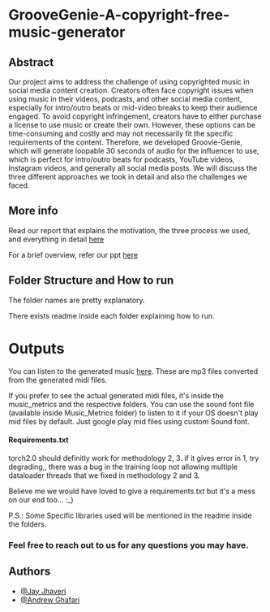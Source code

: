 # GrooveGenie-A-copyright-free-music-generator

## Abstract
Our project aims to address the challenge of using copyrighted music in social media content creation. Creators often face copyright issues when using music in their videos, podcasts, and other social media content, especially for intro/outro beats or mid-video breaks to keep their audience engaged. To avoid copyright infringement, creators have to either purchase a license to use music or create their own. However, these options can be time-consuming and costly and may not necessarily fit the specific requirements of the content. Therefore, we developed Groovie-Genie, which will generate loopable 30 seconds of audio for the influencer to use, which is perfect for intro/outro beats for podcasts, YouTube videos, Instagram videos, and generally all social media posts. We will discuss the three different approaches we took in detail and also the challenges we faced.


## More info
Read our report that explains the motivation, the three process we used, and everything in detail [here](./Docs/285_Project_GroovieGenie_Final_Report.pdf)

For a brief overview, refer our ppt [here](./Docs/CSE_285_Groovie_Genie_ppt.pptx)


## Folder Structure and How to run
The folder names are pretty explanatory.

There exists readme inside each folder explaining how to run.

# Outputs

You can listen to the generated music [here](https://drive.google.com/drive/folders/10CUluH9OP9jbVhLTVSuWvnCOsqMnsXLc?usp=sharing). These are mp3 files converted from the generated midi files.

If you prefer to see the actual generated midi files, it's inside the music_metrics and the respective folders. You can use the sound font file (available inside Music_Metrics folder) to listen to it if your OS doesn't play mid files by default. Just google play mid files using custom Sound font.


#### Requirements.txt
torch2.0 should definitly work for methodology 2, 3.
if it gives error in 1, try degrading,, there was a bug in the training loop not allowing multiple dataloader threads that we fixed in methodology 2 and 3.

Believe me we would have loved to give a requirements.txt but it's a mess on our end too... :_)

P.S.: Some Specific libraries used will be mentioned in the readme inside the folders.


### Feel free to reach out to us for any questions you may have.


## Authors
- [@Jay Jhaveri](https://github.com/JayJhaveri1906)
- [@Andrew Ghafari](https://github.com/AGhafaryy)